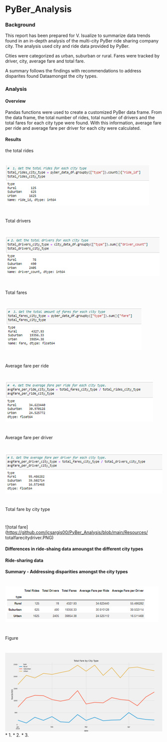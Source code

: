# PyBer_Analysis
### Background
This report has been prepared for V. Isualize to summarize data trends found in an in-depth
analysis of the multi-city PyBer ride sharing company city.  The analysis used city and 
ride data provided by PyBer.

Cities were categorized as urban, suburban or rural.
Fares were tracked by driver, city, average fare and total fare.

A summary follows the findings with recommendations to address disparites found Dataamongst the city types.
### Analysis
#### Overview
Pandas functions were used to create a customized PyBer data frame.  From the data frame,
the total number of rides, total number of drivers and the total fares for each city type 
were found.  With this information, average fare per ride and average fare per driver 
for each city were calculated.
#### Results

the total rides
#
![total rider](https://github.com/jcsargis00/PyBer_Analysis/blob/main/Resources/totalrides.PNG)
#
Total drivers
#
![total drivers](https://github.com/jcsargis00/PyBer_Analysis/blob/main/Resources/totaldrivers.PNG)
#
Total fares
#
![total fare](https://github.com/jcsargis00/PyBer_Analysis/blob/main/Resources/totalfares.PNG)
#
Average fare per ride
#
![avg fare ride](https://github.com/jcsargis00/PyBer_Analysis/blob/main/Resources/avgfarperide.PNG)
#
Average fare per driver
#
![avg fare driver](https://github.com/jcsargis00/PyBer_Analysis/blob/main/Resources/avgfareperdriver.PNG)
#
Total fare by city type
#
![total fare](https://github.com/jcsargis00/PyBer_Analysis/blob/main/Resources/
totalfarecitydriver.PNG)

#### Differences in ride-shaing data amoungst the different city types
#### Ride-sharing data

#### Summary - Addressing disparities amongst the city types
#
![summary](https://github.com/jcsargis00/PyBer_Analysis/blob/main/Resources/summary.PNG)
#
Figure
#
![Summary figure](https://github.com/jcsargis00/PyBer_Analysis/blob/main/analysis/PyBer_fare_summary.png)
    * 1.
    * 2.
    * 3.